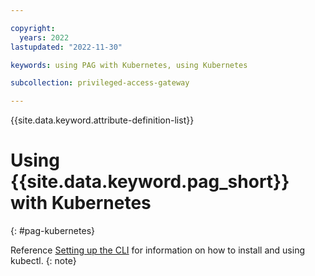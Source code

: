```yaml
---

copyright:
  years: 2022
lastupdated: "2022-11-30"

keywords: using PAG with Kubernetes, using Kubernetes

subcollection: privileged-access-gateway

---
```


{{site.data.keyword.attribute-definition-list}}

# Using {{site.data.keyword.pag_short}} with Kubernetes
{: #pag-kubernetes}

Reference [Setting up the CLI]( https://cloud.ibm.com/docs/containers?topic=containers-cs_cli_install#kubectl) for information on how to install and using kubectl.
{: note}

